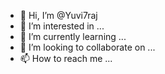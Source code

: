 - 👋 Hi, I’m @Yuvi7raj
- 👀 I’m interested in ...
- 🌱 I’m currently learning ...
- 💞️ I’m looking to collaborate on ...
- 📫 How to reach me ...

<!---
Yuvi7raj/Yuvi7raj is a ✨ special ✨ repository because its `README.md` (this file) appears on your GitHub profile.
You can click the Preview link to take a look at your changes.
--->
